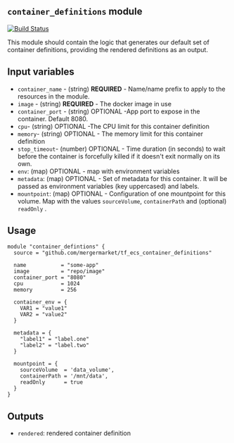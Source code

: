 `container_definitions` module
-----------------------------

[![Build Status](https://travis-ci.org/mergermarket/tf_ecs_container_definition.svg?branch=master)](https://travis-ci.org/mergermarket/tf_ecs_container_definition)

This module should contain the logic that generates our default set of container definitions,
providing the rendered definitions as an output.

Input variables
---------------

 * `container_name` - (string) **REQUIRED** - Name/name prefix to apply to the resources in the module.
 * `image` - (string) **REQUIRED** - The docker image in use
 * `container_port` - (string) OPTIONAL -App port to expose in the container. Default 8080.
 * `cpu`- (string) OPTIONAL -The CPU limit for this container definition
 * `memory`- (string) OPTIONAL - The memory limit for this container definition
 * `stop_timeout`- (number) OPTIONAL - Time duration (in seconds) to wait before the container is forcefully killed if it doesn't exit normally on its own.
 * `env`: (map) OPTIONAL - map with environment variables
 * `metadata`: (map) OPTIONAL - Set of metadata for this container. It will be passed as environment variables (key uppercased) and labels.
 * `mountpoint`: (map) OPTIONAL - Configuration of one mountpoint for this volume. Map with the values `sourceVolume`, `containerPath` and (optional) `readOnly` .

Usage
-----

```hcl
module "container_defintions" {
  source = "github.com/mergermarket/tf_ecs_container_definitions"

  name           = "some-app"
  image          = "repo/image"
  container_port = "8080"
  cpu            = 1024
  memory         = 256

  container_env = {
    VAR1 = "value1"
    VAR2 = "value2"
  }

  metadata = {
    "label1" = "label.one"
    "label2" = "label.two"
  }

  mountpoint = {
    sourceVolume  = 'data_volume',
    containerPath = '/mnt/data',
    readOnly      = true
  }
}
```

Outputs
-------

 * `rendered`: rendered container definition
